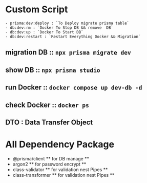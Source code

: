 # Custom Script

    - prisma:dev:deploy : `To Deploy migrate prisma table`
    - db:dev:rm : `Docker To Stop DB && remove  DB`
    - db:dev:up : `Docker To Start DB`
    - db:dev:restart : `Restart Everything Docker && Migration`

## migration DB :: `npx prisma migrate dev`

## show DB :: `npx prisma studio`

## run Docker :: `docker compose up dev-db -d`

## check Docker :: `docker ps`

## DTO : Data Transfer Object

# All Dependency Package

- @prisma/client ** for DB manage **
- argon2 ** for password encrypt **
- class-validator ** for validation nest Pipes **
- class-transformer ** for validation nest Pipes **
